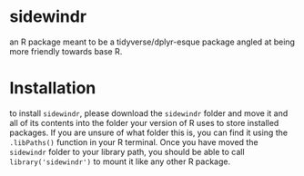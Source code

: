 # sidewindr
an R package meant to be a tidyverse/dplyr-esque package angled at being more friendly towards base R.

# Installation
to install `sidewindr`, please download the `sidewindr` folder and move it and all of its contents into the folder your version of R uses to store installed packages. If you are unsure of what folder this is, you can find it using the `.libPaths()` function in your R terminal. Once you have moved the `sidewindr` folder to your library path, you should be able to call `library('sidewindr')` to mount it like any other R package.
